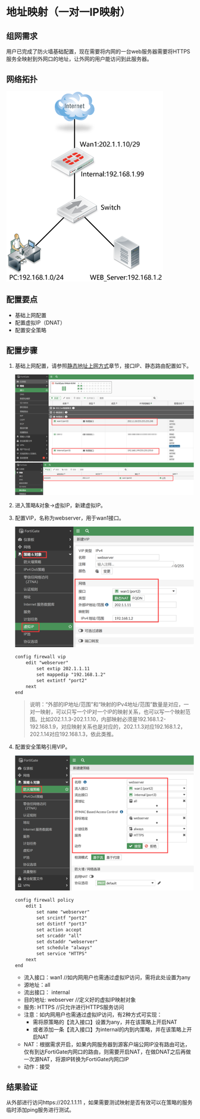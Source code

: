 # 地址映射（一对一IP映射）

## 组网需求

用户已完成了防火墙基础配置，现在需要将内网的一台web服务器需要将HTTPS服务全映射到外网口的地址，让外网的用户能访问到此服务器。

## 网络拓扑

<img src="../../images/image-20230107113039786.png" alt="image-20230107113039786" style="zoom:50%;" />

## 配置要点

- 基础上网配置
- 配置虚拟IP（DNAT）
- 配置安全策略

## 配置步骤

1. 基础上网配置，请参照[静态地址上网方式](..\..\网络管理\路由模式\静态地址上网方式.md)章节，接口IP、静态路由配置如下。

   <img src="../../images/image-20230107135011853.png" alt="image-20230107135011853" style="zoom:50%;" />

   <img src="../../images/image-20230107135038800.png" alt="image-20230107135038800" style="zoom:50%;" />

2. 进入策略&对象→虚拟IP，新建虚拟IP。

3. 配置VIP，名称为webserver，用于wan1接口。

   <img src="../../images/image-20230107135231357.png" alt="image-20230107135231357" style="zoom:50%;" />

   ```
   config firewall vip
       edit "webserver"
           set extip 202.1.1.11
           set mappedip "192.168.1.2"
           set extintf "port2"
       next
   end
   ```

   > 说明：“外部的IP地址/范围”和“映射的IPv4地址/范围”数量是对应，一对一映射，可以只写一个IP对一个IP的映射关系，也可以写一个映射范围。比如202.1.1.3-202.1.1.10，内部映射必须是192.168.1.2-192.168.1.9，对应映射关系也是对应的，202.1.1.3对应192.168.1.2，202.1.14对应192.168.1.3，依此类推。

4. 配置安全策略引用VIP。

   <img src="../../images/image-20230107144134544.png" alt="image-20230107144134544" style="zoom:50%;" />

   ```
   config firewall policy
       edit 1
           set name "webserver"
           set srcintf "port2"
           set dstintf "port3"
           set action accept
           set srcaddr "all"
           set dstaddr "webserver"
           set schedule "always"
           set service "HTTPS"
       next
   end
   ```

   - 流入接口：wan1    //如内网用户也需通过虚拟IP访问，需将此处设置为any
   - 源地址：all
   - 流出接口： internal
   - 目的地址:   webserver    //定义好的虚拟IP映射对象
   - 服务: HTTPS    //只允许进行HTTPS服务访问
   - 注意：如内网用户也需通过虚拟IP访问，有2种方式可实现：
     - 需将原策略的【流入接口】设置为any，并在该策略上开启NAT
     - 或者添加一条【流入接口】为internal的内到内策略，并在该策略上开启NAT
   - NAT：根据需求开启，如果内网服务器到源客户端公网IP没有路由可达，仅有到达FortiGate内网口的路由，则需要开启NAT，在做DNAT之后再做一次源NAT，将源IP转换为FortiGate内网口IP
   - 动作：接受

## 结果验证

从外部进行访问https://202.1.1.11 ，如果需要测试映射是否有效可以在策略的服务临时添加ping服务进行测试。
